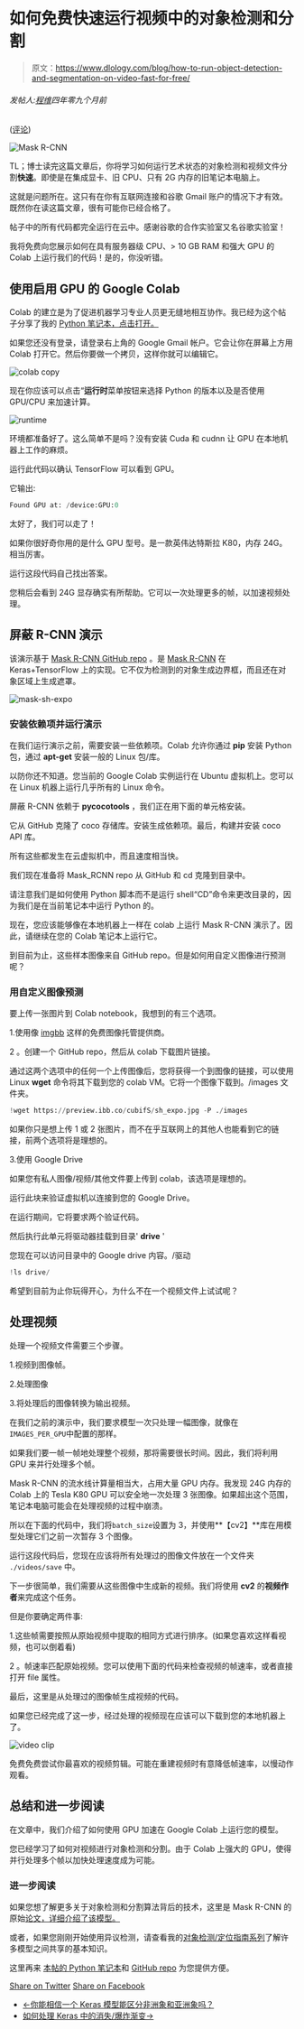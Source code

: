 # 如何免费快速运行视频中的对象检测和分割

> 原文：<https://www.dlology.com/blog/how-to-run-object-detection-and-segmentation-on-video-fast-for-free/>

###### 发帖人:[程维](/blog/author/Chengwei/)四年零九个月前

([评论](/blog/how-to-run-object-detection-and-segmentation-on-video-fast-for-free/#disqus_thread))

![Mask R-CNN](img/f859a1333186ff4cd6306a58178b98fd.png)

TL；博士读完这篇文章后，你将学习如何运行艺术状态的对象检测和视频文件分割**快速**。即使是在集成显卡、旧 CPU、只有 2G 内存的旧笔记本电脑上。

这就是问题所在。这只有在你有互联网连接和谷歌 Gmail 账户的情况下才有效。既然你在读这篇文章，很有可能你已经合格了。

帖子中的所有代码都完全运行在云中。感谢谷歌的合作实验室又名谷歌实验室！

我将免费向您展示如何在具有服务器级 CPU、> 10 GB RAM 和强大 GPU 的 Colab 上运行我们的代码！是的，你没听错。

## 使用启用 GPU 的 Google Colab

Colab 的建立是为了促进机器学习专业人员更无缝地相互协作。我已经为这个帖子分享了我的 [Python 笔记本，点击打开。](https://drive.google.com/file/d/11yXcMidH2rmnvy5GxFAr0M_0mABr1M_-/view?usp=sharing)

如果您还没有登录，请登录右上角的 Google Gmail 帐户。它会让你在屏幕上方用 Colab 打开它。然后你要做一个拷贝，这样你就可以编辑它。

![colab copy](img/01b35da6f392e1dbafe2b05726883447.png)

现在你应该可以点击“**运行时**菜单按钮来选择 Python 的版本以及是否使用 GPU/CPU 来加速计算。

![runtime](img/b53ef5f1a20373bb1bab4b4b043cc0a0.png)

环境都准备好了。这么简单不是吗？没有安装 Cuda 和 cudnn 让 GPU 在本地机器上工作的麻烦。

运行此代码以确认 TensorFlow 可以看到 GPU。

它输出:

```py
Found GPU at: /device:GPU:0
```

太好了，我们可以走了！

如果你很好奇你用的是什么 GPU 型号。是一款英伟达特斯拉 K80，内存 24G。相当厉害。

运行这段代码自己找出答案。

您稍后会看到 24G 显存确实有所帮助。它可以一次处理更多的帧，以加速视频处理。

## 屏蔽 R-CNN 演示

该演示基于 [Mask R-CNN GitHub repo](https://github.com/matterport/Mask_RCNN/) 。是 [Mask R-CNN](https://arxiv.org/abs/1703.06870) 在 Keras+TensorFlow 上的实现。它不仅为检测到的对象生成边界框，而且还在对象区域上生成遮罩。

![mask-sh-expo](img/90c6aad46f975643dfce016a11249012.png)

### 安装依赖项并运行演示

在我们运行演示之前，需要安装一些依赖项。Colab 允许你通过 **pip** 安装 Python 包，通过 **apt-get** 安装一般的 Linux 包/库。

以防你还不知道。您当前的 Google Colab 实例运行在 Ubuntu 虚拟机上。您可以在 Linux 机器上运行几乎所有的 Linux 命令。

屏蔽 R-CNN 依赖于 **pycocotools** ，我们正在用下面的单元格安装。

它从 GitHub 克隆了 coco 存储库。安装生成依赖项。最后，构建并安装 coco API 库。

所有这些都发生在云虚拟机中，而且速度相当快。

我们现在准备将 Mask_RCNN repo 从 GitHub 和 cd 克隆到目录中。

请注意我们是如何使用 Python 脚本而不是运行 shell“CD”命令来更改目录的，因为我们是在当前笔记本中运行 Python 的。

现在，您应该能够像在本地机器上一样在 colab 上运行 Mask R-CNN 演示了。因此，请继续在您的 Colab 笔记本上运行它。

到目前为止，这些样本图像来自 GitHub repo。但是如何用自定义图像进行预测呢？

### [](#predict-with-custom-images)用自定义图像预测

要上传一张图片到 Colab notebook，我想到的有三个选项。

1.使用像 [imgbb](https://imgbb.com/) 这样的免费图像托管提供商。

2 。创建一个 GitHub repo，然后从 colab 下载图片链接。

通过这两个选项中的任何一个上传图像后，您将获得一个到图像的链接，可以使用 Linux **wget** 命令将其下载到您的 colab VM。它将一个图像下载到。/images 文件夹。

```py
!wget https://preview.ibb.co/cubifS/sh_expo.jpg -P ./images
```

如果你只是想上传 1 或 2 张图片，而不在乎互联网上的其他人也能看到它的链接，前两个选项将是理想的。

3.使用 Google Drive

如果您有私人图像/视频/其他文件要上传到 colab，该选项是理想的。

运行此块来验证虚拟机以连接到您的 Google Drive。

在运行期间，它将要求两个验证代码。

然后执行此单元将驱动器挂载到目录' **drive** '

您现在可以访问目录中的 Google drive 内容。/驱动

```py
!ls drive/
```

希望到目前为止你玩得开心，为什么不在一个视频文件上试试呢？

## 处理视频

处理一个视频文件需要三个步骤。

1.视频到图像帧。

2.处理图像

3.将处理后的图像转换为输出视频。

在我们之前的演示中，我们要求模型一次只处理一幅图像，就像在`IMAGES_PER_GPU`中配置的那样。

如果我们要一帧一帧地处理整个视频，那将需要很长时间。因此，我们将利用 GPU 来并行处理多个帧。

Mask R-CNN 的流水线计算量相当大，占用大量 GPU 内存。我发现 24G 内存的 Colab 上的 Tesla K80 GPU 可以安全地一次处理 3 张图像。如果超出这个范围，笔记本电脑可能会在处理视频的过程中崩溃。

所以在下面的代码中，我们将`batch_size`设置为 3，并使用**【cv2】**库在用模型处理它们之前一次暂存 3 个图像。

运行这段代码后，您现在应该将所有处理过的图像文件放在一个文件夹 `./videos/save` 中。

下一步很简单，我们需要从这些图像中生成新的视频。我们将使用 **cv2** 的**视频作者**来完成这个任务。

但是你要确定两件事:

1.这些帧需要按照从原始视频中提取的相同方式进行排序。(如果您喜欢这样看视频，也可以倒着看)

2 。帧速率匹配原始视频。您可以使用下面的代码来检查视频的帧速率，或者直接打开 file 属性。

最后，这里是从处理过的图像帧生成视频的代码。

如果您已经完成了这一步，经过处理的视频现在应该可以下载到您的本地机器上了。

![video clip](img/ac6f6541d425accc55621d952cfe59e5.png)

免费免费尝试你最喜欢的视频剪辑。可能在重建视频时有意降低帧速率，以慢动作观看。

## 总结和进一步阅读

在文章中，我们介绍了如何使用 GPU 加速在 Google Colab 上运行您的模型。

您已经学习了如何对视频进行对象检测和分割。由于 Colab 上强大的 GPU，使得并行处理多个帧以加快处理速度成为可能。

### 进一步阅读

如果您想了解更多关于对象检测和分割算法背后的技术，这里是 Mask R-CNN 的原始[论文，详细介绍了该模型。](https://arxiv.org/pdf/1703.06870.pdf)

或者，如果您刚刚开始使用异议检测，请查看我的[对象检测/定位指南系列](https://www.dlology.com/blog/gentle-guide-on-how-yolo-object-localization-works-with-keras/)了解许多模型之间共享的基本知识。

这里再来  [本帖的 Python 笔记本](https://drive.google.com/file/d/11yXcMidH2rmnvy5GxFAr0M_0mABr1M_-/view?usp=sharing)和 [GitHub repo](https://github.com/Tony607/colab-mask-rcnn) 为您提供方便。

[Share on Twitter](https://twitter.com/intent/tweet?url=https%3A//www.dlology.com/blog/how-to-run-object-detection-and-segmentation-on-video-fast-for-free/&text=How%20to%20run%20Object%20Detection%20and%20Segmentation%20on%20a%20Video%20Fast%20for%20Free) [Share on Facebook](https://www.facebook.com/sharer/sharer.php?u=https://www.dlology.com/blog/how-to-run-object-detection-and-segmentation-on-video-fast-for-free/)

*   [←你能相信一个 Keras 模型能区分非洲象和亚洲象吗？](/blog/can-you-trust-keras-to-tell-african-from-asian-elephant/)
*   [如何处理 Keras 中的消失/爆炸渐变→](/blog/how-to-deal-with-vanishingexploding-gradients-in-keras/)